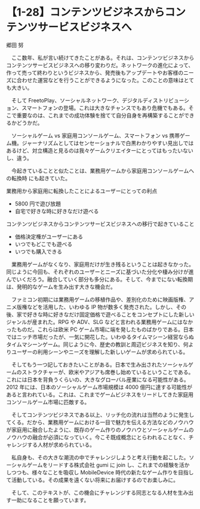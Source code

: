 # 【1-28】コンテンツビジネスからコンテンツサービスビジネスへ

<div class="author">郷田 努</div>

　ここ数年、私が言い続けてきたことがある。それは、コンテンツビジネスからコンテンツサービスビジネスへの移り変わりだ。ネットワークの進化によって、作って売って終わりというビジネスから、発売後もアップデートやお客様のニーズに合わせた運営などを行うことができるようになった。このことの意味はとても大きい。

　そして FreetoPlay、ソーシャルネットワーク、デジタルディストリビューション、スマートフォンの登場。これは大きなチャンスでもあり危機でもある。そこで重要なのは、これまでの成功体験を捨てて自分自身を再構築することができるかどうかだ。

　ソーシャルゲーム vs 家庭用コンソールゲーム、スマートフォン vs 携帯ゲーム機。ジャーナリズムとしてはセンセーショナルで白黒わかりやすい見出しではあるけど、対立構造と見るのは我々ゲームクリエイターにとってはもったいないし、違う。

　今起きていることと似たことは、業務用ゲームから家庭用コンソールゲームへの転換時 にも起きていた。

業務用から家庭用に転換したことによるユーザーにとっての利点

* 5800 円で遊び放題
* 自宅で好きな時に好きなだけ遊べる

コンテンツビジネスからコンテンツサービスビジネスへの移行で起きていること

* 価格決定権がユーザーにある
* いつでもどこでも遊べる
* いつでも購入できる

　業務用ゲームがなくなり、家庭用だけが生き残るということは起きなかった。同じように今回も、それぞれのユーザーとニーズに基づいた分化や棲み分けが進んでいくだろう。融合していく部分も多分にある。そして、今までにない転換期は、発明的なゲームを生み出す大きな機会だ。

　ファミコン初期には業務用ゲームの移植作品や、差別化のために映画版権、アニメ版権などを活用した、いわゆる IP 物が数多く発売された。しかし、その後、家で好きな時に好きなだけ固定価格で遊べることをコンセプトにした新しいジャンルが産まれた。RPG や ADV、SLG などと言われる業務用ゲームにはなかったものだ。これらは欧米 PC ゲーム市場に端を発したものばかりである。日本ではニッチ市場だったが、一気に開花した。いわゆるタイムマシーン経営ならぬタイムマシーンゲーム。同じように今、歴史の教訓と周辺ビジネスを知り、何よりユーザーの利用シーンやニーズを理解した新しいゲームが求められている。

　そしてもう一つ記しておきたいことがある。日本で生み出されたソーシャルゲームのストラクチャーが、欧米やアジアも席巻し始めているということである。これには日本を背負うくらいの、大きなグローバル産業になる可能性がある。2012 年には、日本のソーシャルゲーム市場規模は 4000 億円に達する可能性があると言われている。これは、これまでゲームビジネスをリードしてきた家庭用コンソールゲーム市場に匹敵する。

　そしてコンテンツビジネスである以上、リッチ化の流れは当然のように発生してくる。だから、業務用ゲームにおける一目で魅力を伝える方法などのノウハウが家庭用に融合したように、既存のゲーム作りのノウハウとソーシャルゲームのノウハウの融合が必須になっていく。今こそ既成概念にとらわれることなく、チャレンジする人材が求められている。

　私自身も、その大きな潮流の中でチャレンジしようと考え行動を起こした。ソーシャルゲームをリードする株式会社 gumi に join し、これまでの経験を活かしつつも、様々なことを吸収し MobileDevice 時代の新たなゲーム作りを目指して活動している。その成果を遠くない将来にお届けするのでお楽しみに。

　そして、このテキストが、この機会にチャレンジする同志となる人材を生み出す一助になることを願っています。
